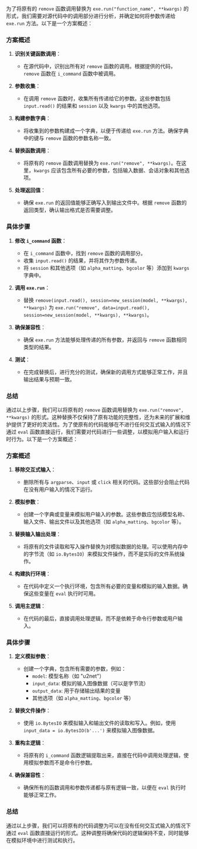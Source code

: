 为了将原有的 `remove` 函数调用替换为 `exe.run("function_name", **kwargs)` 的形式，我们需要对源代码中的调用部分进行分析，并确定如何将参数传递给 `exe.run` 方法。以下是一个方案概述：

### 方案概述

1. **识别关键函数调用**：
   - 在源代码中，识别出所有对 `remove` 函数的调用。根据提供的代码，`remove` 函数在 `i_command` 函数中被调用。

2. **参数收集**：
   - 在调用 `remove` 函数时，收集所有传递给它的参数。这些参数包括 `input.read()` 的结果和 `session` 以及 `kwargs` 中的其他选项。

3. **构建参数字典**：
   - 将收集到的参数构建成一个字典，以便于传递给 `exe.run` 方法。确保字典中的键与 `remove` 函数的参数名称一致。

4. **替换函数调用**：
   - 将原有的 `remove` 函数调用替换为 `exe.run("remove", **kwargs)`。在这里，`kwargs` 应该包含所有必要的参数，包括输入数据、会话对象和其他选项。

5. **处理返回值**：
   - 确保 `exe.run` 的返回值能够正确写入到输出文件中。根据 `remove` 函数的返回类型，确认输出格式是否需要调整。

### 具体步骤

1. **修改 `i_command` 函数**：
   - 在 `i_command` 函数中，找到 `remove` 函数的调用部分。
   - 收集 `input.read()` 的结果，并将其作为参数传递。
   - 将 `session` 和其他选项（如 `alpha_matting`、`bgcolor` 等）添加到 `kwargs` 字典中。

2. **调用 `exe.run`**：
   - 替换 `remove(input.read(), session=new_session(model, **kwargs), **kwargs)` 为 `exe.run("remove", data=input.read(), session=new_session(model, **kwargs), **kwargs)`。

3. **确保兼容性**：
   - 确保 `exe.run` 方法能够处理传递的所有参数，并返回与 `remove` 函数相同类型的结果。

4. **测试**：
   - 在完成替换后，进行充分的测试，确保新的调用方式能够正常工作，并且输出结果与预期一致。

### 总结

通过以上步骤，我们可以将原有的 `remove` 函数调用替换为 `exe.run("remove", **kwargs)` 的形式。这种替换不仅保持了原有功能的完整性，还为未来的扩展和维护提供了更好的灵活性。为了使原有的代码能够在不进行任何交互式输入的情况下通过 `eval` 函数直接运行，我们需要对代码进行一些调整，以模拟用户输入和运行时行为。以下是一个方案概述：

### 方案概述

1. **移除交互式输入**：
   - 删除所有与 `argparse`、`input` 或 `click` 相关的代码。这些部分会阻止代码在没有用户输入的情况下运行。

2. **模拟参数**：
   - 创建一个字典或变量来模拟用户输入的参数。这些参数应包括模型名称、输入文件、输出文件以及其他选项（如 `alpha_matting`、`bgcolor` 等）。

3. **替换输入输出处理**：
   - 将原有的文件读取和写入操作替换为对模拟数据的处理。可以使用内存中的字节流（如 `io.BytesIO`）来模拟文件操作，而不是实际的文件系统操作。

4. **构建执行环境**：
   - 在代码中定义一个执行环境，包含所有必要的变量和模拟的输入数据。确保这些变量在 `eval` 执行时可用。

5. **调用主逻辑**：
   - 在代码的最后，直接调用处理逻辑，而不是依赖于命令行参数或用户输入。

### 具体步骤

1. **定义模拟参数**：
   - 创建一个字典，包含所有需要的参数，例如：
     - `model`: 模型名称（如 "u2net"）
     - `input_data`: 模拟的输入图像数据（可以是字节流）
     - `output_data`: 用于存储输出结果的变量
     - 其他选项（如 `alpha_matting`、`bgcolor` 等）

2. **替换文件操作**：
   - 使用 `io.BytesIO` 来模拟输入和输出文件的读取和写入。例如，使用 `input_data = io.BytesIO(b'...')` 来模拟输入图像数据。

3. **重构主逻辑**：
   - 将原有的 `i_command` 函数逻辑提取出来，直接在代码中调用处理逻辑，使用模拟参数而不是命令行参数。

4. **确保兼容性**：
   - 确保所有的函数调用和参数传递都与原有逻辑一致，以便在 `eval` 执行时能够正常工作。

### 总结

通过以上步骤，我们可以将原有的代码调整为可以在没有任何交互式输入的情况下通过 `eval` 函数直接运行的形式。这种调整将确保代码的逻辑保持不变，同时能够在模拟环境中进行测试和执行。